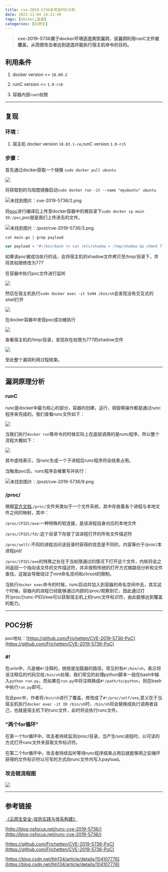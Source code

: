 ```yaml
---
title: cve-2019-5736复现及POC分析
date: 2021-11-04 14:21:49
tags: [docker,逃逸]
categories: [云原生]
---
```


> **cve-2019-5736属于docker环境逃逸类型漏洞，该漏洞利用runC文件被覆盖，从而使攻击者达到逃逸并能执行宿主机命令的目的。**

<!-- more -->

## 利用条件

1. docker version <= `18.09.2`

2. runC version <= `1.0-rc6`
3. 容器内部`root`权限
***
## 复现

### 环境：

1. 宿主机 docker version `18.03.1-ce`,runC version `1.0-rc5`

### 步骤：

首先通过docker获取一个镜像 `sudo docker pull ubuntu`

![](1.png)

将获取到的乌班图镜像启动`sudo docker run -it --name "myubuntu" ubuntu`

![未找到图片：cve-2019-5736/2.png](2.png "未找到图片：cve-2019-5736/2.png")

将[poc](https://github.com/Frichetten/CVE-2019-5736-PoC)进行编译后上传至docker容器中的根目录下`sudo docker cp main ID:/poc`,poc就是我们上传进去的文件。

![未找到图片：/post/cve-2019-5736/3.png](3.png "未找到图片：cve-2019-5736/3.png")



`cat main.go | grep payload`

```go
var payload = "#!/bin/bash \n cat /etc/shadow > /tmp/shadow && chmod 777 /tmp/shadow"
```

如果该poc被成功执行的话，会将宿主机的shadow文件拷贝至/tmp/目录下，并将其权限修改为777

在容器中执行poc文件进行监听

![](4.png)

然后在宿主机执行`sudo docker exec -it 5a94 /bin/sh`会发现没有交互式的shell打开

![](5.png)

在docker容器中发现poc成功被执行

![](6.png)

查看宿主机的/tmp/目录，发现存在权限为777的shadow文件

![](7.png)

至此整个漏洞利用过程结束。
***

## 漏洞原理分析

### runC

runc是docker中最为核心的部分，容器的创建，运行，销毁等操作都是通过runc程序来完成的。我们查看runc文件如下：

![](8.png)

当我们执行`docker run`等命令的时候实际上在底层调用的是runc程序，所以整个流程大概如下：

![](normal.png)

其中虚线表示，当runc生成一个子进程后runc程序将会结束占用。

当触发poc后，runc程序会被重写并执行：

![未找到图片：/post/cve-2019-5736/9.png](9.png "未找到图片：/post/cve-2019-5736/9.png")

### /proc/

根据[官方文档](https://man7.org/linux/man-pages/man5/proc.5.html),`/proc/`文件夹类似于一个文件系统，其中存放着各个进程与本地文件之间的映射，其中：

`/proc/[PID]/exe`:一种特殊的软连接，是该进程自身对应的本地文件

`/proc/[PID]/fd/`:这个目录下存放了该进程打开的所有文件描述符

`/proc/self/`:不同的进程访问该目录时获得的信息是不同的，内容等价于/proc/本进程pid/

`/proc/[PID]/exe`的特殊之处在于当权限通过的情况下打开这个文件，内核将会之间返回一个指向该文件的文件描述符，并非按照传统的打开方式做路径分析和文件查找，这就会导致绕过了mnt命名空间和chroot的限制。

当执行`docker exec`命令的时候，runc启动并加入到容器的命名空间中去，其实这个时候，容器内的进程已经能够通过内部的/proc/观察到它，因此通过打开/proc/[runc-PID]/exe可以获取宿主机上的runc文件标识符，由此能够达到覆盖的能力。
***

## POC分析

poc地址：[https://github.com/Frichetten/CVE-2019-5736-PoC](https://github.com/Frichetten/CVE-2019-5736-PoC)

### #!

​	在unix中，凡是被`#!`注释的，统统是加载器的路径，常见的有`#!/bin/sh`，表示将该注释后的代码交给`/bin/sh`处理，我们常见的处理python脚本一般在bash中输入`python run.py`，而如果在`run.py`中将注释换成`#!/path/to/python`，则在bash中执行`run.py`即可。

​	在此poc中，作者将`/bin/sh`进行了覆盖，修改成了`#!/proc/self/exe`,意义在于当宿主机执行`docker exec -it ID /bin/sh`时，`/bin/sh`将会替换成执行调用者自己，也就是宿主机下的runc文件，此时将会执行runc文件。

### "两个for循环"

在第一个for循环中，攻击者持续监测/proc/目录，当产生runc进程时，以可读的方式打开runc文件夹获取文件标识符。

在第二个for循环中，攻击者持续监听等待runc程序结束占用后就能够用之前循环获得的文件标识符以可写的方式向runc文件内写入payload。

### 攻击链流程图

![](exp.png)


***
## 参考链接

[《云原生安全-攻防实践与体系构建》](https://item.m.jd.com/product/13495676.html?utm_source=iosapp&utm_medium=appshare&utm_campaign=t_335139774&utm_term=Wxfriends&ad_od=share&utm_user=plusmember&gx=RnFjxWILYTTawtQcqIx0Xk3B0lfhlswhThMN)

[http://blog.nsfocus.net/runc-cve-2019-5736/](http://blog.nsfocus.net/runc-cve-2019-5736/)

[https://github.com/Frichetten/CVE-2019-5736-PoC](https://github.com/Frichetten/CVE-2019-5736-PoC)

[https://blog.csdn.net/lhh134/article/details/104107776](https://blog.csdn.net/lhh134/article/details/104107776)
